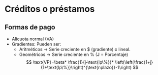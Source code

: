 # Créditos o préstamos
## Formas de pago
- Alícuota normal (VA)
- Gradientes: Pueden ser:
	- Aritméticos -> Serie creciente en $ (gradiente) o lineal.
	- Geométricos -> Serie creciente en % (J = Porcentaje)
$$
\text{VP}=\beta* \frac{1}{j-\text{Ip\%}}* \left(\left(\frac{1+j}{1+\text{Ip\%}}\right)^{\text{nplazo}}-1\right)
$$
